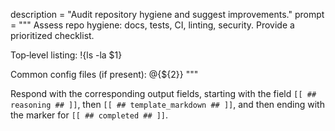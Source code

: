 description = "Audit repository hygiene and suggest improvements."
prompt = """
Assess repo hygiene: docs, tests, CI, linting, security. Provide a prioritized checklist.


Top‑level listing:
!{ls -la $1}


Common config files (if present):
@{${2}}
"""

Respond with the corresponding output fields, starting with the field `[[ ## reasoning ## ]]`, then `[[ ## template_markdown ## ]]`, and then ending with the marker for `[[ ## completed ## ]]`.
